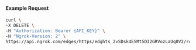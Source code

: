 <!-- Code generated for API Clients. DO NOT EDIT. -->

#### Example Request

```bash
curl \
-X DELETE \
-H "Authorization: Bearer {API_KEY}" \
-H "Ngrok-Version: 2" \
https://api.ngrok.com/edges/https/edghts_2vSDsk4ESMt5DI2GRVozLaUq8V2/routes/edghtsrt_2vSDspECP2ap0Oxm3vLXyoX54ee/response_headers
```
